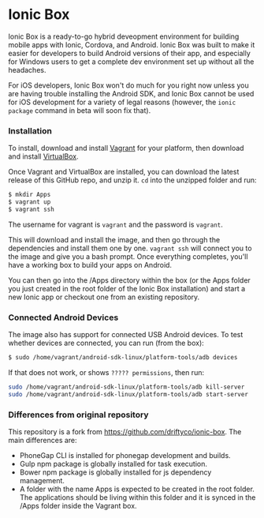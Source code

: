 Ionic Box
=============================

Ionic Box is a ready-to-go hybrid deveopment environment for building mobile apps with Ionic, Cordova, and Android. Ionic Box was built to make it easier for developers to build Android versions of their app, and especially for Windows users to get a complete dev environment set up without all the headaches.

For iOS developers, Ionic Box won't do much for you right now unless you are having trouble installing the Android SDK, and Ionic Box cannot be used for iOS development for a variety of legal reasons (however, the `ionic package` command in beta will soon fix that).

### Installation


To install, download and install [Vagrant](https://www.vagrantup.com/downloads.html) for your platform, then download and install [VirtualBox](http://virtualbox.org/).

Once Vagrant and VirtualBox are installed, you can download the latest release of this GitHub repo, and unzip it. `cd` into the unzipped folder and run:

```bash
$ mkdir Apps
$ vagrant up
$ vagrant ssh
```

The username for vagrant is `vagrant` and the password is `vagrant`. 

This will download and install the image, and then go through the dependencies and install them one by one. `vagrant ssh` will connect you to the image and give you a bash prompt. Once everything completes, you'll have a working box to build your apps on Android.

You can then go into the /Apps directory within the box (or the Apps folder you just created in the root folder of the Ionic Box installation) and start a new Ionic app or checkout one from an existing repository.

### Connected Android Devices

The image also has support for connected USB Android devices. To test whether devices are connected, you can run (from the box):

```bash
$ sudo /home/vagrant/android-sdk-linux/platform-tools/adb devices
```

If that does not work, or shows `????? permissions`, then run:

```bash
sudo /home/vagrant/android-sdk-linux/platform-tools/adb kill-server
sudo /home/vagrant/android-sdk-linux/platform-tools/adb start-server
```

### Differences from original repository

This repository is a fork from https://github.com/driftyco/ionic-box. The main differences are:

* PhoneGap CLI is installed for phonegap development and builds.
* Gulp npm package is globally installed for task execution.
* Bower npm package is globally installed for js dependency management.
* A folder with the name Apps is expected to be created in the root folder. The applications should be living within this folder and it is synced in the /Apps folder inside the Vagrant box.
